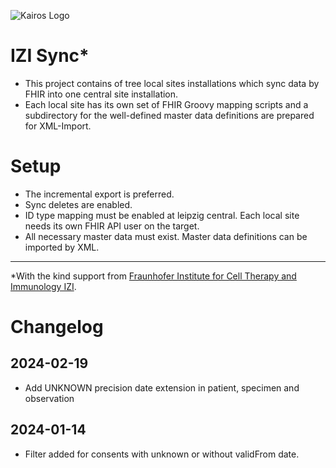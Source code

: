 ![Kairos Logo](https://www.kairos.de/app/uploads/kairos-logo-blue_iqvia.png "Kairos Logo")

IZI Sync*
========================

* This project contains of tree local sites installations which sync data by FHIR into one central site installation.
* Each local site has its own set of FHIR Groovy mapping scripts and a subdirectory for the well-defined master data definitions are prepared for
  XML-Import.

# Setup
* The incremental export is preferred.
* Sync deletes are enabled.
* ID type mapping must be enabled at leipzig central. Each local site needs its own FHIR API user on the target.
* All necessary master data must exist. Master data definitions can be imported by XML.  

---
*With the kind support from  [Fraunhofer Institute for Cell Therapy and Immunology IZI](https://www.izi.fraunhofer.de/en.html).

# Changelog

## 2024-02-19

* Add UNKNOWN precision date extension in patient, specimen and observation

## 2024-01-14

* Filter added for consents with unknown or without validFrom date.
